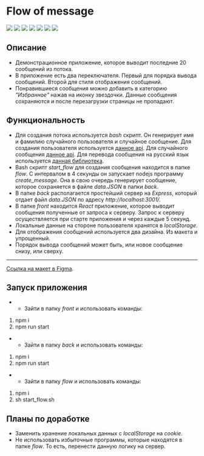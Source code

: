 # Flow of message

![](https://shields.io/badge/-Bash-374A42)
![](https://shields.io/badge/-HTML-orange) 
![](https://shields.io/badge/-CSS-blue)
![](https://shields.io/badge/-JavaScript-yellow)
![](https://shields.io/badge/-React.JS-05D9FF)
![](https://shields.io/badge/-Node.js-3E863D)
![](https://shields.io/badge/-Express.JS-384752)

## Описание

* Демонстрационное приложение, которое выводит последние 20 сообщений из потока.
* В приложение есть два переключателя. Первый для порядка вывода сообщений. Второй для стиля отображения сообщений. 
* Понравившиеся сообщения можно добавить в категорию *"Избранное"* нажав на иконку звездочки. Данные сообщения сохраняются и после перезагрузки страницы не пропадают. 

## Функциональность

* Для создания потока используется *bash* скрипт. Он генерирует имя и фамилию случайного пользователя и случайное сообщение. Для создания пользователя используется [данное api](https://api.randomdatatools.ru/). Для случайного сообщения [данное api](https://geek-jokes.sameerkumar.website/api?format=json). Для перевода сообщения на русский язык используется [данная библиотека](https://github.com/vitalets/google-translate-api).
* Bash скрипт *start_flow* для создания сообщения находится в папке *flow*. С интервалом в 4 секунды он запускает nodejs программу *create_message*. Она в свою очередь генерирует сообщение, которое сохраняется в файле *data.JSON* в папки *back*.
* В папке *back* располагается простейший сервер на *Express*, который отдает файл *data.JSON* по адресу *http://localhost:3001/*.
* В папке *front* находится *React* приложение, которое выводит сообщения полученные от запроса к серверу. Запрос к серверу осуществляется при старте приложения и через каждые 5 секунд.
* Локальные данные на стороне пользователя хранятся в *localStorage*.
* Для отображения сообщений используется два дизайна. Из макета и упрощенный.
* Порядок вывода сообщений может быть, или новое сообщение снизу, или сверху. 

<tr>
    <hr>
</tr>

[Ссылка на макет в Figma](https://www.figma.com/file/4BpCg1CO3kyzeuBV0KzfQb/%D0%A2%D0%B5%D1%81%D1%82%D0%BE%D0%B2%D0%B0%D1%8F-%D0%BA%D0%B0%D1%80%D1%82%D0%BE%D1%87%D0%BA%D0%B0?node-id=0%3A1).


## Запуск приложения

* * Зайти в папку *front* и использовать команды:
1. npm i
2. npm run start
* * Зайти в папку *back* и использовать команды:
1. npm i
2. npm run start
* * Зайти в папку *flow* и использовать команды:
1. npm i
2. sh start_flow.sh

## Планы по доработке
* Заменить хранение локальных данных с *localStorage* на *cookie*.
* Не использовать избыточные программы, которые находятся в папке *flow*. То есть, перенести данную логику на сервер. 
